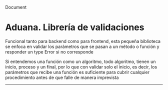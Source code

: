    Document

Aduana. Librería de validaciones
================================

Funcional tanto para backend como para frontend, esta pequeña biblioteca se enfoca en validar los parámetros que se pasan a un método o función y responder un type Error si no corresponde

Si entendemos una función como un algoritmo, todo algoritmo, tienen un inicio, proceso y un final, por lo que con validar solo el inicio, es decir, los parámetros que recibe una función es suficiente para cubrir cualquier procedimiento antes de que falle de manera imprevista

* * *
